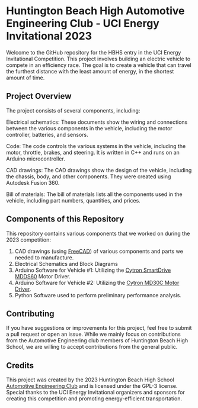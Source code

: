 # Huntington Beach High Automotive Engineering Club - UCI Energy Invitational 2023
Welcome to the GitHub repository for the HBHS entry in the UCI Energy Invitational Competition. This project involves building an electric vehicle to compete in an efficiency race. The goal is to create a vehicle that can travel the furthest distance with the least amount of energy, in the shortest amount of time.

## Project Overview
The project consists of several components, including:

Electrical schematics: These documents show the wiring and connections between the various components in the vehicle, including the motor controller, batteries, and sensors.

Code: The code controls the various systems in the vehicle, including the motor, throttle, brakes, and steering. It is written in C++ and runs on an Arduino microcontroller.

CAD drawings: The CAD drawings show the design of the vehicle, including the chassis, body, and other components. They were created using Autodesk Fusion 360.

Bill of materials: The bill of materials lists all the components used in the vehicle, including part numbers, quantities, and prices.

## Components of this Repository
This repository contains various components that we worked on during the 2023 competition:

1. CAD drawings (using [FreeCAD](https://www.freecad.org/)) of various components and parts we needed to manufacture.
2. Electrical Schematics and Block Diagrams
3. Arduino Software for Vehicle #1: Utilizing the [Cytron SmartDrive MDDS60](https://www.cytron.io/p-60amp-7v-45v-smartdrive-dc-motor-driver-2-channels) Motor Driver.
4. Arduino Software for Vehicle #2: Utilizing the [Cytron MD30C Motor Driver](https://www.cytron.io/c-motor-and-motor-driver/c-motor-driver/p-30amp-5v-30v-dc-motor-driver).
5. Python Software used to perform preliminary performance analysis.

## Contributing
If you have suggestions or improvements for this project, feel free to submit a pull request or open an issue. While we mainly focus on contributions from the Automotive Engineering club members of Huntington Beach High School, we are willing to accept contributions from the general public.

## Credits
This project was created by the 2023 Huntington Beach High School [Automotive Engineering Club](https://hbhs.bytethug.com/) and is licensed under the GPL-3 license. Special thanks to the UCI Energy Invitational organizers and sponsors for creating this competition and promoting energy-efficient transportation.